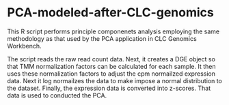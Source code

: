 # PCA-modeled-after-CLC-genomics

This R script performs principle componenets analysis employing the same methodology as that used by the PCA application in CLC Genomics Workbench.

The script reads the raw read count data. Next, it creates a DGE object so that TMM normalization factors can be calculated for each sample. It then uses these normalization factors to adjust the cpm normailzed expression data. Next it log normailzes the data to make impose a normal distribution to the dataset. Finally, the expression data is converted into z-scores. That data is used to conducted the PCA.

